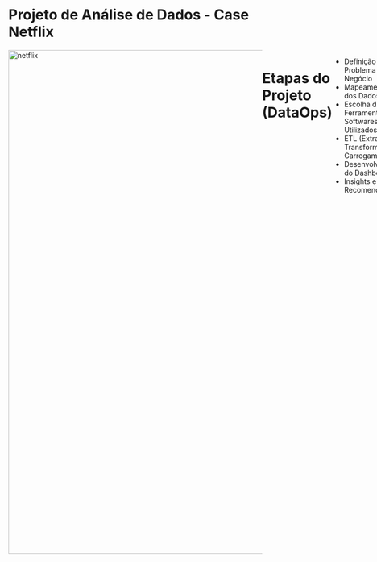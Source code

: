 # Projeto de Análise de Dados - Case Netflix
<div style="display: flex; justify-content: space-between;"> <br>
<img width="1000" alt="netflix" src="https://user-images.githubusercontent.com/120759992/235283693-2ca603e9-0d99-4032-a7d7-1ea06f451847.PNG">



# Etapas do Projeto (DataOps)
- Definição do Problema de Negócio
- Mapeamento dos Dados
- Escolha das Ferramentas - Softwares Utilizados
- ETL (Extração, Transformação e Carregamento)
- Desenvolvimento do Dashboard
- Insights e Recomendações
<br />

# Problema de Negócio
Como a Netflix pode otimizar a composição do seu catálogo para atender às preferências do público, considerando o número e a evolução das produções, as classificações etárias e a presença de diferentes países, a fim de oferecer uma experiência personalizada aos seus usuários?

Para isso, podemos quebrar o problema em perguntas específicas:
 
 - Qual é o número de produções no catálogo da Netflix?
 - Qual é a porcentagem de filmes e programas de TV no catálogo da Netflix e como tem sido a evolução ao longo dos anos?
 - Existe alguma correlação entre o aumento da porcentagem de filmes e programas de TV no catálogo da Netflix?
 - Quais são as classificações indicativas mais presentes no catálogo da Netflix?
 - Quais são os países com mais produções no catálogo da Netflix?
<br />

# Mapeamento dos Dados
- Os dados se encontram em um arquivo de formato CSV (Separado por vírgulas) conforme amostra abaixo:
<img width="1000" alt="Imagem dados" src="https://user-images.githubusercontent.com/120759992/234710323-ebea7c42-f5b3-445e-8142-de7e041ecc76.PNG">
 
<br />
 
# Softwares Utilizados
- Microsoft Excel
- Microsoft Power BI
 
<br />
 

# ETL (Extração, Transformação e Carregamento)
### Preparação dos dados
- Limpeza, transformação, modelagem, checagem da qualidade dos dados, etc.
### Análise exploratória
- Extração de estatísticas descritivas relevantes.

 <img width="1000" alt="ETL" src="https://user-images.githubusercontent.com/120759992/234715009-41cd4875-6830-4f42-b3d2-2a84dda0405c.PNG">
 
<br />
  
<br />
 
 
  
# Dashboard Interativo
- [Clique aqui para visualizar o dashboard de maneira interativa](https://app.powerbi.com/view?r=eyJrIjoiZWUwNDNhYTgtZjI0Yi00YTRiLWE5MzItOWYwZWZiM2YyOTg1IiwidCI6ImQ2ZjhiMGIwLTRiNzEtNDE1Yy1iODczLTk4ZDY3Mzc3MzhiZCJ9)

<br />

<img width="1000" alt="Dashboard Final" src="https://user-images.githubusercontent.com/120759992/235281875-717c99ae-996e-4478-8f2e-533674e9dc70.PNG">


<br />
<br />


# Insights
 
## Evolução do cátalogo ao longo do tempo
 
- Observa-se oscilações na proporção de filmes para séries ao longo dos anos analisados, com um aumento mais significativo dos filmes em relação aos programas de TV entre 2017 e 2018, e uma queda mais acentuada em 2020. No geral, os filmes apresentaram um crescimento maior em relação aos programas de TV.

Abaixo a proporção do catálogo desde 2015:

- 2015: 58 filmes / 30 programas de TV = 1.93 filmes por Programa de TV. 
- 2016: 258 filmes / 185 programas de TV = 1.39 filmes por Programa de TV. 
- 2017: 864 filmes / 361 programas de TV = 2.39 filmes por Programa de TV. 
- 2018: 1255 filmes / 430 programas de TV = 2.92 filmes por Programa de TV.
- 2019: 1497 filmes / 656 programas de TV = 2.28 filmes por Programa de TV.
- 2020: 1312 filmes / 697 programas de TV = 1.88 filmes por Programa de TV.
 
 <br />
 
 ## Classificação Indicativa
 
- As classificações indicativas TV-MA, TV-14 e TV-PG são as líderes no dashboard da Netflix desde 2015, tendo sempre TV-MA na liderança o que pode indicar que um público mais adulto consome as produções da plataforma.

- A classificação TV-MA, que significa "apenas para adultos", é a que tem a maior popularidade e pode indicar que um público mais adulto consome as produções da plataforma. A classificação TV-14, que significa "adequado para maiores de 14 anos", também é popular entre os usuários da Netflix, enquanto a classificação TV-PG, que significa "orientação parental sugerida", é mais adequada para crianças.

- Embora as classificações indicativas sejam importantes para orientar o público sobre o conteúdo, também é interessante observar que todas as três classificações têm mais filmes do que programas de TV no catálogo da Netflix.
 
 <br />
 
 ## Países
 
- Os Estados Unidos têm sido o país com maior número de produções no catálogo da Netflix ao longo dos anos, enquanto a Índia ocupa o segundo lugar, porém com uma diferença significativa em relação ao número de títulos.
 
- Apenas Reino Unido, Japão e Coreia do Sul possuem mais programas de TV do que filmes.
 
 <br />
 
 # Recomendação
 - A recomendação para a Netflix é investir em uma estratégia de composição de catálogo equilibrada entre filmes e programas de TV e levar em consideração as preferências do público, as classificações etárias e as tendências de consumo ao longo do tempo. A empresa também deve expandir seu catálogo em diferentes países e estar atenta às mudanças no comportamento do público para oferecer uma experiência personalizada aos usuários e aumentar a base de assinantes.
<br />

# BÔNUS - Dica de Ferramenta - Tooltip
- As dicas de ferramentas no Power BI permitem análises dentro de outras análises, conforme mostrado no vídeo abaixo.
-Obs: Alguns campos do dashboard foram atualizados. Na época da gravação, o dashboard ainda estava sendo feito.

https://user-images.githubusercontent.com/120759992/234713590-4d1ed1e8-6b7b-40c2-a129-902d8461adc4.mp4





